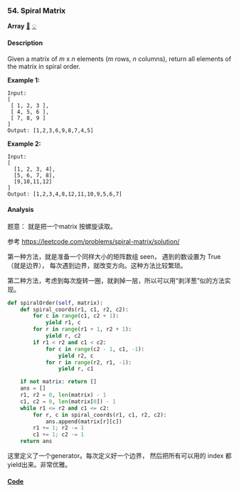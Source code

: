 ### 54. Spiral Matrix

**Array**    [🧡](https://leetcode.com/problems/spiral-matrix)    	[💡](https://leetcode.com/articles/spiral-matrix)

#### Description

Given a matrix of _m_ x _n_ elements (_m_ rows, _n_ columns), return all elements of the matrix in spiral order.

**Example 1:**

```
Input:
[
 [ 1, 2, 3 ],
 [ 4, 5, 6 ],
 [ 7, 8, 9 ]
]
Output: [1,2,3,6,9,8,7,4,5]
```

**Example 2:**

```
Input:
[
  [1, 2, 3, 4],
  [5, 6, 7, 8],
  [9,10,11,12]
]
Output: [1,2,3,4,8,12,11,10,9,5,6,7]
```

#### Analysis

题意： 就是把一个matrix 按螺旋读取。

参考 <https://leetcode.com/problems/spiral-matrix/solution/>

第一种方法，就是准备一个同样大小的矩阵数组 seen， 遇到的数设置为 True（就是边界）， 每次遇到边界，就改变方向。这种方法比较繁琐。

第二种方法，考虑到每次旋转一圈，就剥掉一层，所以可以用“剥洋葱”似的方法实现。

```python
def spiralOrder(self, matrix):
    def spiral_coords(r1, c1, r2, c2):
        for c in range(c1, c2 + 1):
            yield r1, c
        for r in range(r1 + 1, r2 + 1):
            yield r, c2
        if r1 < r2 and c1 < c2:
            for c in range(c2 - 1, c1, -1):
                yield r2, c
            for r in range(r2, r1, -1):
                yield r, c1

    if not matrix: return []
    ans = []
    r1, r2 = 0, len(matrix) - 1
    c1, c2 = 0, len(matrix[0]) - 1
    while r1 <= r2 and c1 <= c2:
        for r, c in spiral_coords(r1, c1, r2, c2):
            ans.append(matrix[r][c])
        r1 += 1; r2 -= 1
        c1 += 1; c2 -= 1
    return ans
```

这里定义了一个generator。每次定义好一个边界， 然后把所有可以用的 index 都 yield出来。非常优雅。

#### [Code](../python/54.%20Spiral%20Matrix.py)
